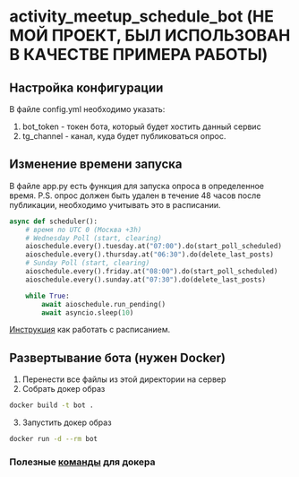 # activity_meetup_schedule_bot (НЕ МОЙ ПРОЕКТ, БЫЛ ИСПОЛЬЗОВАН В КАЧЕСТВЕ ПРИМЕРА РАБОТЫ)

## Настройка конфигурации

В файле config.yml необходимо указать:
1) bot_token - токен бота, который будет хостить данный сервис
2) tg_channel - канал, куда будет публиковаться опрос. 

## Изменение времени запуска

В файле app.py есть функция для запуска опроса в определенное время. 
P.S. опрос должен быть удален в течение 48 часов после публикации, необходимо учитывать это в расписании. 

```python
async def scheduler():
    # время по UTC 0 (Москва +3h)
    # Wednesday Poll (start, clearing)
    aioschedule.every().tuesday.at("07:00").do(start_poll_scheduled)
    aioschedule.every().thursday.at("06:30").do(delete_last_posts)
    # Sunday Poll (start, clearing)
    aioschedule.every().friday.at("08:00").do(start_poll_scheduled)
    aioschedule.every().sunday.at("07:30").do(delete_last_posts)

    while True:
        await aioschedule.run_pending()
        await asyncio.sleep(10)
```

[Инструкция](https://github.com/ibrb/python-aioschedule) как работать с расписанием. 

## Развертывание бота (нужен Docker)

1) Перенести все файлы из этой директории на сервер
2) Собрать докер образ
```bash
docker build -t bot .
```
3) Запустить докер образ
```bash
docker run -d --rm bot
```

### Полезные [команды](https://tproger.ru/translations/docker-instuction/) для докера
